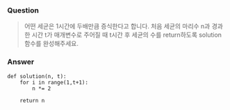 ### Question
> 어떤 세균은 1시간에 두배만큼 증식한다고 합니다. 처음 세균의 마리수 n과 경과한 시간 t가 매개변수로 주어질 때 t시간 후 세균의 수를 return하도록 solution 함수를 완성해주세요.

### Answer
```
def solution(n, t):
    for i in range(1,t+1):
        n *= 2
        
    return n
```